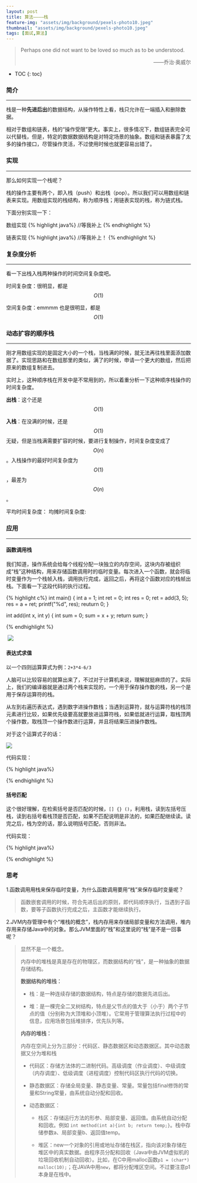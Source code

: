```yaml
---
layout: post
title: 算法————栈
feature-img: "assets/img/background/pexels-photo10.jpeg"
thumbnail: "assets/img/background/pexels-photo10.jpeg"
tags: [面试,算法]
---
```


> Perhaps one did not want to be loved so much as to be understood.                       
> <p align="right">——乔治·奥威尔</p>


* TOC
{: toc}

### 简介
----

栈是一种**先进后出**的数据结构，从操作特性上看，栈只允许在一端插入和删除数据。

相对于数组和链表，栈的“操作受限”更大。事实上，很多情况下，数组链表完全可以代替栈，但是，特定的数据数据结构是对特定场景的抽象。数组和链表暴露了太多的操作接口，尽管操作灵活，不过使用时候也就更容易出错了。

### 实现
----

那么如何实现一个栈呢？

栈的操作主要有两个，即入栈（push）和出栈（pop）。所以我们可以用数组和链表来实现。用数组实现的栈结构，称为顺序栈；用链表实现的栈，称为链式栈。

下面分别实现一下：

数组实现
{% highlight java%}
//等我补上
{% endhighlight %}

链表实现
{% highlight java%}
//等我补上！
{% endhighlight %}

### 复杂度分析
----

看一下出栈入栈两种操作的时间空间复杂度吧。

时间复杂度：很明显，都是$$O(1)$$

空间复杂度：emmmm 也是很明显，都是$$O(1)$$

### 动态扩容的顺序栈
----

刚才用数组实现的是固定大小的一个栈，当栈满的时候，就无法再往栈里面添加数据了。实现思路和在数组那里的类似，满了的时候，申请一个更大的数组，然后把原来的数组复制进去。

实时上，这种顺序栈在开发中是不常用到的，所以着重分析一下这种顺序栈操作的时间复杂度。

**出栈**：这个还是$$O(1)$$

**入栈**：在没满的时候，还是$$O(1)$$无疑，但是当栈满需要扩容的时候，要进行复制操作，时间复杂度变成了$$O(n)$$。入栈操作的最好时间复杂度为$$O(1)$$，最差为$$O(n)$$。

平均时间复杂度：
均摊时间复杂度:


### 应用
----

#### 函数调用栈
我们知道，操作系统会给每个线程分配一块独立的内存空间，这块内存被组织成“栈”这种结构，用来存储函数调用时的临时变量。每次进入一个函数，就会将临时变量作为一个栈帧入栈，调用执行完成，返回之后，再将这个函数对应的栈帧出栈。下面看一下这段代码的执行过程。

{% highlight c%}
int main() {
   int a = 1; 
   int ret = 0;
   int res = 0;
   ret = add(3, 5);
   res = a + ret;
   printf("%d", res);
   reuturn 0;
}

int add(int x, int y) {
   int sum = 0;
   sum = x + y;
   return sum;
}

{% endhighlight %}

 ![](https://i.loli.net/2018/10/10/5bbdc38016be0.jpg)


#### 表达式求值

以一个四则运算算式为例：`2+3*4-6/3`

人脑可以比较容易的就算出来了，不过对于计算机来说，理解就挺麻烦的了。实际上，我们的编译器就是通过两个栈来实现的，一个用于保存操作数的栈，另一个是用于保存运算符的栈。

从左到右遍历表达式，遇到数字进操作数栈；当遇到运算符，就与运算符栈的栈顶元素进行比较，如果优先级要高就要放进运算符栈，如果低就进行运算，取栈顶两个操作数，取栈顶一个操作数进行运算，并且将结果压进操作数栈。

对于这个运算式子的话：

![](https://i.loli.net/2018/10/10/5bbdc39222dc4.jpg)


代码实现：

{% highlight java%}



{% endhighlight %}




#### 括号匹配

这个很好理解，在检索括号是否匹配的时候，`[] {} ()`，利用栈，读到左括号压栈，读到右括号看栈顶是否匹配，如果不匹配说明是非法的，如果匹配继续读。读完之后，栈为空的话，那么说明括号匹配，否则非法。

代码实现：

{% highlight java%}



{% endhighlight %}


### 思考

1.函数调用用栈来保存临时变量，为什么函数调用要用“栈”来保存临时变量呢？

> 函数嵌套调用的时候，符合先进后出的原则，即代码顺序执行，当遇到子函数，要等子函数执行完成之后，主函数才能继续执行。

2.JVM内存管理中有个“堆栈的概念”，栈内存用来存储局部变量和方法调用，堆内存用来存储Java中的对象。那么JVM里面的“栈”和这里说的“栈”是不是一回事呢？

> 显然不是一个概念。
> 
> 内存中的堆栈是真是存在的物理区，而数据结构的“栈”，是一种抽象的数据存储结构。
> 
> **数据结构的堆栈：**
>   
>   * 栈：是一种连续存储的数据结构，特点是存储的数据先进后出。
> 
>   * 堆：是一棵完全二叉树结构，特点是父节点的值大于（小于）两个子节点的值（分别称为大顶堆和小顶堆）。它常用于管理算法执行过程中的信息，应用场景包括堆排序，优先队列等。
>       
> **内存的堆栈：**
> 
> 内存在空间上分为三部分：代码区、静态数据区和动态数据区。其中动态数据又分为堆和栈
> 
>   * 代码区：存储方法体的二进制代码。高级调度（作业调度）、中级调度（内存调度）、低级调度（进程调度）控制代码区执行代码的切换。
> 
>   * 静态数据区：存储全局变量、静态变量、常量。常量包括final修饰的常量和String常量，由系统自动分配和回收。
> 
>   * 动态数据区：
> 
>       * 栈区：存储运行方法的形参、局部变量、返回值。由系统自动分配和回收。例如 `int method(int a){int b; return temp;}`。栈中存储参数a、局部变量b、返回值temp。
> 
>       * 堆区：new一个对象的引用或地址存储在栈区，指向该对象存储在堆区中的真实数据。由程序员分配和回收（Java中由JVM虚拟机的垃圾回收机制自动回收）。比如，在C中用malloc函数` p1 = (char*) malloc(10); `；在JAVA中用` new `，都将分配堆区空间。不过要注意p1本身是在栈中。


